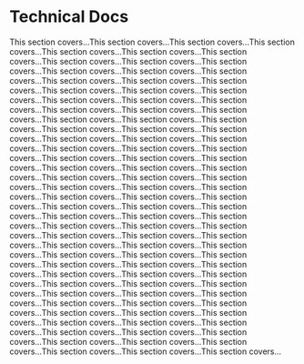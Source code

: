 # Technical Docs

This section covers...This section covers...This section covers...This section covers...This section covers...This section covers...This section covers...This section covers...This section covers...This section covers...This section covers...This section covers...This section covers...This section covers...This section covers...This section covers...This section covers...This section covers...This section covers...This section covers...This section covers...This section covers...This section covers...This section covers...This section covers...This section covers...This section covers...This section covers...This section covers...This section covers...This section covers...This section covers...This section covers...This section covers...This section covers...This section covers...This section covers...This section covers...This section covers...This section covers...This section covers...This section covers...This section covers...This section covers...This section covers...This section covers...This section covers...This section covers...This section covers...This section covers...This section covers...This section covers...This section covers...This section covers...This section covers...This section covers...This section covers...This section covers...This section covers...This section covers...This section covers...This section covers...This section covers...This section covers...This section covers...This section covers...This section covers...This section covers...This section covers...This section covers...This section covers...This section covers...This section covers...This section covers...This section covers...This section covers...This section covers...This section covers...This section covers...This section covers...This section covers...This section covers...This section covers...This section covers...This section covers...This section covers...This section covers...This section covers...This section covers...This section covers...This section covers...This section covers...This section covers...This section covers...This section covers...This section covers...This section covers...This section covers...This section covers...This section covers...